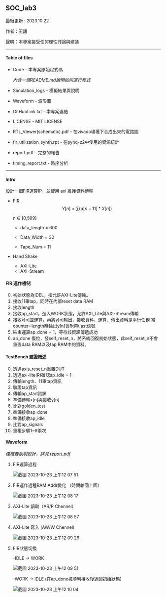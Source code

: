 ## SOC_lab3
最後更新 : 2023.10.22

作者：王語

聲明：本專案接受任何理性評論與建議

---
#### Table of files 
- Code - 本專案原始程式碼
  
  *內含一個README.md說明如何運行程式*
- Simulation_logs - 模擬結果與說明
- Waveform - 波形圖
- GitHubLink.txt - 本專案連結
- LICENSE - MIT LICENSE
- RTL_Viewer(schematic).pdf - 在vivado環境下合成出來的電路圖
- fir_utilization_synth.rpt - 在pynq-z2中使用的資源統計
- report.pdf - 完整的報告
- timing_report.txt - 時序分析

---
#### Intro
設計一個FIR運算IP，並使用 axi 維護資料傳輸
- FIR
  $$Y[n] = \sum{(a[n-11]*X[n])}$$

  n ∈ [0,599]

  - data_length = 600

  - Data_Width = 32

  - Tape_Num = 11

- Hand Shake
    - AXI-Lite
    - AXI-Stream

#### FIR 運作機制
  0. 初始狀態為IDEL，指允許AXI-Lite傳輸。
  1. 接收11筆tap，同時在內部reset data RAM
  2. 接收length
  3. 接收ap_start，進入WORK狀態，允許AXI_Lite與AXI-Stream傳輸
  4. 接收x[n]並運算，再將y[n]輸出，接收資料、運算、傳出資料是平行任務
     當counter=length時輸出y[n]會附帶tlast信號
  5. 結束運算ap_done = 1，等待該資訊傳遞成功
  6. ap_done 復位，發self_reset_n，將系統回復初始狀態，此self_reset_n不會重置data RAM以及tap RAM中的資料。
 
#### TestBench 驗證概述
  0. 透過axis_reset_n重置DUT
  1. 透過axi-lite(R)確認ap_idle = 1
  2. 傳輸length、11筆tap資訊
  3. 驗證tap資訊
  4. 傳輸ap_start資訊
  5. 準備傳輸x[n]與接收y[n]
  6. 比對golden_test
  7. 準備接收ap_done
  8. 準備接收ap_idle
  9. 比對ap_signals
  10. 重複步驟1~9兩次

#### Waveform
*僅概要說明設計，詳見 [report.pdf](https://github.com/kevin861222/SOC_lab3/blob/main/report.pdf)*

  1. FIR運算過程
     
     ![截圖 2023-10-23 上午12 07 51](https://github.com/kevin861222/SOC_lab3/assets/79128379/dcb063fd-6e4a-41d1-aaef-68715cab3281)


  2. FIR運作過程RAM Addr變化 （時間軸同上圖）
     
     ![截圖 2023-10-23 上午12 08 17](https://github.com/kevin861222/SOC_lab3/assets/79128379/5083021e-24f3-4f04-b12b-e335e708e424)


  3. AXI-Lite 讀取（AR/R Chennel）
     
     ![截圖 2023-10-23 上午12 08 57](https://github.com/kevin861222/SOC_lab3/assets/79128379/d13cbb07-bf0a-4069-abb7-665edd24421a)

  

  4. AXI-Lite 寫入 (AW/W Chennel)
     
     ![截圖 2023-10-23 上午12 09 26](https://github.com/kevin861222/SOC_lab3/assets/79128379/ac5f9321-90d6-4b38-b3be-1142a50a90b4)

     
  5. FIR狀態切換
      
     -IDLE -> WORK

     ![截圖 2023-10-23 上午12 09 51](https://github.com/kevin861222/SOC_lab3/assets/79128379/e2f80a96-40b8-4667-bc0a-07216435833d)

     -WORK -> IDLE (在ap_done被順利接收後返回初始狀態)

      ![截圖 2023-10-23 上午12 10 04](https://github.com/kevin861222/SOC_lab3/assets/79128379/a80e6b25-e697-45ef-9402-9fb27fd6d54a)



